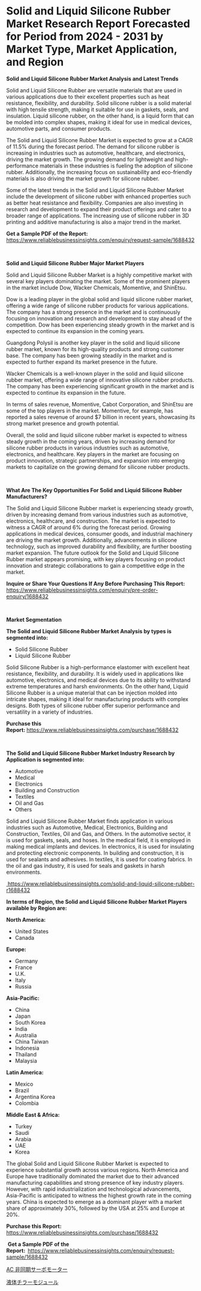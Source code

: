 <p><h1>Solid and Liquid Silicone Rubber Market Research Report Forecasted for Period from 2024 -  2031 by Market Type, Market Application, and Region</h1></p><p><strong>Solid and Liquid Silicone Rubber Market Analysis and Latest Trends</strong></p>
<p><p>Solid and Liquid Silicone Rubber are versatile materials that are used in various applications due to their excellent properties such as heat resistance, flexibility, and durability. Solid silicone rubber is a solid material with high tensile strength, making it suitable for use in gaskets, seals, and insulation. Liquid silicone rubber, on the other hand, is a liquid form that can be molded into complex shapes, making it ideal for use in medical devices, automotive parts, and consumer products.</p><p>The Solid and Liquid Silicone Rubber Market is expected to grow at a CAGR of 11.5% during the forecast period. The demand for silicone rubber is increasing in industries such as automotive, healthcare, and electronics, driving the market growth. The growing demand for lightweight and high-performance materials in these industries is fueling the adoption of silicone rubber. Additionally, the increasing focus on sustainability and eco-friendly materials is also driving the market growth for silicone rubber.</p><p>Some of the latest trends in the Solid and Liquid Silicone Rubber Market include the development of silicone rubber with enhanced properties such as better heat resistance and flexibility. Companies are also investing in research and development to expand their product offerings and cater to a broader range of applications. The increasing use of silicone rubber in 3D printing and additive manufacturing is also a major trend in the market.</p></p>
<p><strong>Get a Sample PDF of the Report:&nbsp;</strong> <a href="https://www.reliablebusinessinsights.com/enquiry/request-sample/1688432">https://www.reliablebusinessinsights.com/enquiry/request-sample/1688432</a></p>
<p>&nbsp;</p>
<p><strong>Solid and Liquid Silicone Rubber Major Market Players</strong></p>
<p><p>Solid and Liquid Silicone Rubber Market is a highly competitive market with several key players dominating the market. Some of the prominent players in the market include Dow, Wacker Chemicals, Momentive, and ShinEtsu.</p><p>Dow is a leading player in the global solid and liquid silicone rubber market, offering a wide range of silicone rubber products for various applications. The company has a strong presence in the market and is continuously focusing on innovation and research and development to stay ahead of the competition. Dow has been experiencing steady growth in the market and is expected to continue its expansion in the coming years.</p><p>Guangdong Polysil is another key player in the solid and liquid silicone rubber market, known for its high-quality products and strong customer base. The company has been growing steadily in the market and is expected to further expand its market presence in the future.</p><p>Wacker Chemicals is a well-known player in the solid and liquid silicone rubber market, offering a wide range of innovative silicone rubber products. The company has been experiencing significant growth in the market and is expected to continue its expansion in the future.</p><p>In terms of sales revenue, Momentive, Cabot Corporation, and ShinEtsu are some of the top players in the market. Momentive, for example, has reported a sales revenue of around $7 billion in recent years, showcasing its strong market presence and growth potential.</p><p>Overall, the solid and liquid silicone rubber market is expected to witness steady growth in the coming years, driven by increasing demand for silicone rubber products in various industries such as automotive, electronics, and healthcare. Key players in the market are focusing on product innovation, strategic partnerships, and expansion into emerging markets to capitalize on the growing demand for silicone rubber products.</p></p>
<p>&nbsp;</p>
<p><strong>What Are The Key Opportunities For Solid and Liquid Silicone Rubber Manufacturers?</strong></p>
<p><p>The Solid and Liquid Silicone Rubber market is experiencing steady growth, driven by increasing demand from various industries such as automotive, electronics, healthcare, and construction. The market is expected to witness a CAGR of around 6% during the forecast period. Growing applications in medical devices, consumer goods, and industrial machinery are driving the market growth. Additionally, advancements in silicone technology, such as improved durability and flexibility, are further boosting market expansion. The future outlook for the Solid and Liquid Silicone Rubber market appears promising, with key players focusing on product innovation and strategic collaborations to gain a competitive edge in the market.</p></p>
<p><strong>Inquire or Share Your Questions If Any Before Purchasing This Report:</strong> <a href="https://www.reliablebusinessinsights.com/enquiry/pre-order-enquiry/1688432">https://www.reliablebusinessinsights.com/enquiry/pre-order-enquiry/1688432</a></p>
<p>&nbsp;</p>
<p><strong>Market Segmentation</strong></p>
<p><strong>The Solid and Liquid Silicone Rubber Market Analysis by types is segmented into:</strong></p>
<p><ul><li>Solid Silicone Rubber</li><li>Liquid Silicone Rubber</li></ul></p>
<p><p>Solid Silicone Rubber is a high-performance elastomer with excellent heat resistance, flexibility, and durability. It is widely used in applications like automotive, electronics, and medical devices due to its ability to withstand extreme temperatures and harsh environments. On the other hand, Liquid Silicone Rubber is a unique material that can be injection molded into intricate shapes, making it ideal for manufacturing products with complex designs. Both types of silicone rubber offer superior performance and versatility in a variety of industries.</p></p>
<p><strong>Purchase this Report:&nbsp;</strong><a href="https://www.reliablebusinessinsights.com/purchase/1688432">https://www.reliablebusinessinsights.com/purchase/1688432</a></p>
<p>&nbsp;</p>
<p><strong>The Solid and Liquid Silicone Rubber Market Industry Research by Application is segmented into:</strong></p>
<p><ul><li>Automotive</li><li>Medical</li><li>Electronics</li><li>Building and Construction</li><li>Textiles</li><li>Oil and Gas</li><li>Others</li></ul></p>
<p><p>Solid and Liquid Silicone Rubber Market finds application in various industries such as Automotive, Medical, Electronics, Building and Construction, Textiles, Oil and Gas, and Others. In the automotive sector, it is used for gaskets, seals, and hoses. In the medical field, it is employed in making medical implants and devices. In electronics, it is used for insulating and protecting electronic components. In building and construction, it is used for sealants and adhesives. In textiles, it is used for coating fabrics. In the oil and gas industry, it is used for seals and gaskets in harsh environments.</p></p>
<p><a href="https://www.reliablebusinessinsights.com/solid-and-liquid-silicone-rubber-r1688432">&nbsp;https://www.reliablebusinessinsights.com/solid-and-liquid-silicone-rubber-r1688432</a></p>
<p><strong>In terms of Region, the Solid and Liquid Silicone Rubber Market Players available by Region are:</strong></p>
<p>
    <p> <strong> North America: </strong>
        <ul>
            <li>United States</li>
            <li>Canada</li>
        </ul>
        </p> 
    <p> <strong> Europe: </strong>
        <ul>
            <li>Germany</li>
            <li>France</li>
            <li>U.K.</li>
            <li>Italy</li>
            <li>Russia</li>
        </ul>
        </p> 
    <p> <strong> Asia-Pacific: </strong>
        <ul>
            <li>China</li>
            <li>Japan</li>
            <li>South Korea</li>
            <li>India</li>
            <li>Australia</li>
            <li>China Taiwan</li>
            <li>Indonesia</li>
            <li>Thailand</li>
            <li>Malaysia</li>
        </ul>
        </p> 
    <p> <strong> Latin America: </strong>
        <ul>
            <li>Mexico</li>
            <li>Brazil</li>
            <li>Argentina Korea</li>
            <li>Colombia</li>
        </ul>
        </p> 
    <p> <strong> Middle East & Africa: </strong>
        <ul>
            <li>Turkey</li>
            <li>Saudi</li>
            <li>Arabia</li>
            <li>UAE</li>
            <li>Korea</li>
        </ul>
    </p>
    </p>
<p><p>The global Solid and Liquid Silicone Rubber Market is expected to experience substantial growth across various regions. North America and Europe have traditionally dominated the market due to their advanced manufacturing capabilities and strong presence of key industry players. However, with rapid industrialization and technological advancements, Asia-Pacific is anticipated to witness the highest growth rate in the coming years. China is expected to emerge as a dominant player with a market share of approximately 30%, followed by the USA at 25% and Europe at 20%.</p></p>
<p><strong>Purchase this Report: </strong><a href="https://www.reliablebusinessinsights.com/purchase/1688432">https://www.reliablebusinessinsights.com/purchase/1688432</a></p>
<p>&nbsp;<strong>Get a Sample PDF of the Report:&nbsp;&nbsp;</strong><a href="https://www.reliablebusinessinsights.com/enquiry/request-sample/1688432">https://www.reliablebusinessinsights.com/enquiry/request-sample/1688432</a></p>
<p><strong></strong></p>
<p><p><a href="https://medium.com/@effiesporer2023/ac%E9%9D%9E%E5%90%8C%E6%9C%9F%E3%82%B5%E3%83%BC%E3%83%9C%E3%83%A2%E3%83%BC%E3%82%BF%E5%B8%82%E5%A0%B4-2031%E5%B9%B4%E3%81%BE%E3%81%A7%E3%81%AE%E6%88%90%E5%8A%9F%E3%81%99%E3%82%8B%E3%83%93%E3%82%B8%E3%83%8D%E3%82%B9%E6%88%A6%E7%95%A5%E3%81%AE%E9%8D%B5%E3%82%92%E4%BA%88%E6%B8%AC-82a2cd17ef8f">AC 非同期サーボモーター</a></p><p><a href="https://medium.com/@austincooper525/%E6%B6%B2%E4%BD%93%E3%83%81%E3%83%A9%E3%83%BC%E3%83%A2%E3%82%B8%E3%83%A5%E3%83%BC%E3%83%AB%E5%B8%82%E5%A0%B4-%E7%A8%AE%E9%A1%9E-%E7%94%A8%E9%80%94-%E5%9C%B0%E7%90%86%E3%81%AB%E3%82%88%E3%82%8B%E5%8C%85%E6%8B%AC%E7%9A%84%E3%81%AA%E8%A9%95%E4%BE%A1-212715a0bf3c">液体チラーモジュール</a></p></p>